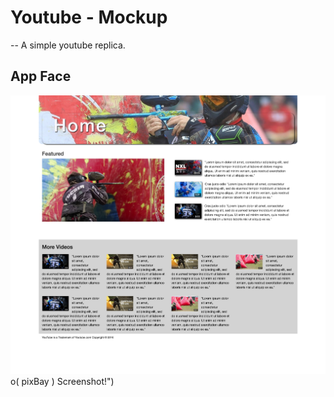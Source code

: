 
# Youtube - Mockup

-- A simple youtube replica.

## App Face
![YouTube Mockup](https://github.com/joecih/youtube-mockup/blob/master/appFace.png)o( pixBay ) Screenshot!")



